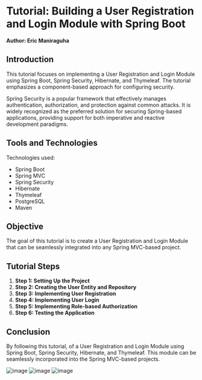 # Tutorial: Building a User Registration and Login Module with Spring Boot

**Author: Eric Maniraguha**

## Introduction
This tutorial focuses on implementing a User Registration and Login Module using Spring Boot, Spring Security, Hibernate, and Thymeleaf. The tutorial emphasizes a component-based approach for configuring security.

Spring Security is a popular framework that effectively manages authentication, authorization, and protection against common attacks. It is widely recognized as the preferred solution for securing Spring-based applications, providing support for both imperative and reactive development paradigms.

## Tools and Technologies
Technologies used:
- Spring Boot 
- Spring MVC 
- Spring Security 
- Hibernate 
- Thymeleaf 
- PostgreSQL 
- Maven

## Objective
The goal of this tutorial is to create a User Registration and Login Module that can be seamlessly integrated into any Spring MVC-based project.

## Tutorial Steps
1. **Step 1: Setting Up the Project**
2. **Step 2: Creating the User Entity and Repository**
3. **Step 3: Implementing User Registration**
4. **Step 4: Implementing User Login**
5. **Step 5: Implementing Role-based Authorization**
6. **Step 6: Testing the Application**

## Conclusion
By following this tutorial, of a User Registration and Login Module using Spring Boot, Spring Security, Hibernate, and Thymeleaf. This module can be seamlessly incorporated into the Spring MVC-based projects.

![image](https://github.com/ericmaniraguha/login_register_form/assets/44385819/ba6255a0-4ab1-4162-b36d-7fd8063461e1)
![image](https://github.com/ericmaniraguha/login_register_form/assets/44385819/43340532-f58d-4d9d-997e-c6cb4cbdbc15)
![image](https://github.com/ericmaniraguha/login_register_form/assets/44385819/6604729b-a780-4bf7-809f-e6725a6ef430)



